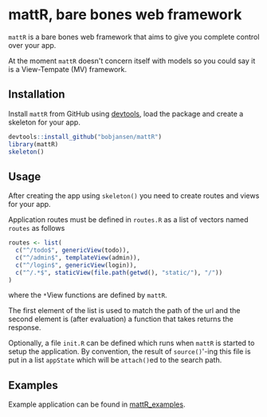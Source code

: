 # mattR, bare bones web framework

`mattR` is a bare bones web framework that aims to give you complete control
over your app.

At the moment `mattR` doesn't concern itself with models so you could say it is
a View-Tempate (MV) framework.

## Installation

Install `mattR` from GitHub using
[devtools](https://cran.r-project.org/web/packages/devtools/index.html), load
the package and create a skeleton for your app.

```R
devtools::install_github("bobjansen/mattR")
library(mattR)
skeleton()
```

## Usage

After creating the app using `skeleton()` you need to create routes and views
for your app.

Application routes must be defined in `routes.R` as a list of vectors named
`routes` as follows

```R
routes <- list(
  c("^/todo$", genericView(todo)),
  c("^/admin$", templateView(admin)),
  c("^/login$", genericView(login)),
  c("^/.*$", staticView(file.path(getwd(), "static/"), "/"))
)
```
where the `*`View functions are defined by `mattR`.

The first element of the list is used to match the path of the url and the
second element is (after evaluation) a function that takes returns the
response.

Optionally, a file `init.R` can be defined which runs when `mattR` is started
to setup the application. By convention, the result of `source()`'-ing this
file is put in a list `appState` which will be `attach()`ed to the search path.

## Examples

Example application can be found in
[mattR_examples](https://github.com/bobjansen/mattR_examples).

